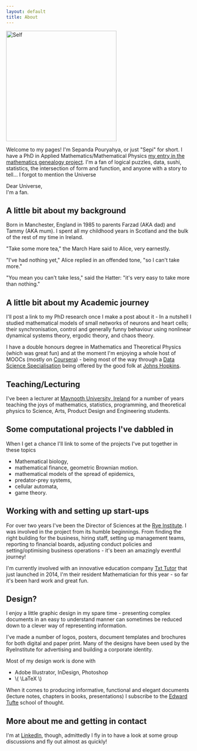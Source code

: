 ```yaml
---
layout: default
title: About
---
```


<!--
	![A picture of me](/assets/pictures/self_500x500.jpg)
-->

<img src="/assets/pictures/self_500x500.jpg" alt="Self" style="width: 300px;"/>


Welcome to my pages! I'm Sepanda Pouryahya, or just "Sepi" for short. I have a PhD in 
Applied Mathematics/Mathematical Physics 
[my entry in the mathematics genealogy project](http://genealogy.math.ndsu.nodak.edu/id.php?id=177161). I'm
a fan of logical puzzles, data, sushi, statistics, the intersection of form and function, and anyone with a story to tell...
I forgot to mention the Universe 

Dear Universe,    
I'm a fan. 

## A little bit about my background

Born in Manchester, England in 1985 to parents Farzad (AKA dad) and Tammy (AKA mum). I spent all my childhood years in Scotland 
and the bulk of the rest of my time in Ireland.

<p class="message">
"Take some more tea," the March Hare said to Alice, very earnestly.

"I've had nothing yet," Alice replied in an offended tone, "so I can't take more."

"You mean you can't take less," said the Hatter: "it's very easy to take more than nothing."
</p>


## A little bit about my Academic journey

I'll post a link to my PhD research once I make a post about it - In a nutshell I studied mathematical models
of small networks of neurons and heart cells; their synchronisation, control and generally funny behaviour 
using nonlinear dynamical systems theory, ergodic theory, and chaos theory. 

I have a double honours degree in Mathematics and Theoretical Physics (which was great fun) and at the moment
I'm enjoying a whole host of MOOCs (mostly on [Coursera](https://www.coursera.org/])) - being most of the way 
through a [Data Science Specialisation](https://www.coursera.org/specialization/jhudatascience/1) being offered
by the good folk at [Johns Hopkins](http://www.jhsph.edu/).


## Teaching/Lecturing

I've been a lecturer at [Maynooth University, Ireland](https://www.maynoothuniversity.ie/) for a number of years
teaching the joys of mathematics, statistics, programming, and theoretical physics to Science, Arts, 
Product Design and Engineering students.

## Some computational projects I've dabbled in 

When I get a chance I'll link to some of the projects I've put together in these topics

 * Mathematical biology, 
 * mathematical finance, geometric Brownian motion. 
 * mathematical models of the spread of epidemics, 
 * predator-prey systems,
 * cellular automata, 
 * game theory.


## Working with and setting up start-ups

For over two years I've been the Director of Sciences at the [Rye Institute](http://www.RyeInstitute.com). I was
involved in the project from its humble beginnings. From finding the right building for the business, 
hiring staff, setting up management teams, reporting to financial boards, adjusting conduct policies and 
setting/optimising business operations - it's been an amazingly eventful journey! 

I'm currently involved with an innovative education company [Txt Tutor](https://www.txttutor.com/) that just launched
in 2014, I'm their resident Mathematician for this year - so far it's been hard work and great fun.

## Design?  

I enjoy a little graphic design in my spare time - presenting complex documents in an easy to understand manner can 
sometimes be reduced down to a clever way of representing information.

I've made a number of logos, posters, document templates and brochures for both digital and paper print. Many of the
designs have been used by the RyeInstitute for advertising and building a corporate identity. 

Most of my design work is done with

* Adobe Illustrator, InDesign, Photoshop
* \\( \LaTeX \\)

When it comes to producing informative, functional and elegant documents (lecture notes, chapters in books, presentations)
I subscribe to the [Edward Tufte](http://www.edwardtufte.com/tufte/index) school of thought.

## More about me and getting in contact

I'm at [LinkedIn](http://linkedin.com/in/sepandapouryahya/), though, admittedly I fly in to have a look at some group discussions
and fly out almost as quickly!
